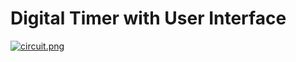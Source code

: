 # Digital Timer with User Interface

[![circuit.png](https://i.postimg.cc/j20DYNrF/circuit.png)](https://postimg.cc/MM56ynH7)
